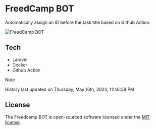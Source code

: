 # FreedCamp BOT

Automatically assign an ID before the task title based on Github Action.

![FreedCamp BOT](https://repository-images.githubusercontent.com/737932867/7d34798b-2680-471c-b089-a78a718d3d6a)

## Tech

- Laravel
- Docker
- Github Action

> [!NOTE]  
> History last updated on Thursday, May 16th, 2024, 11:46:38 PM

## License

The Freedcamp BOT is open-sourced software licensed under the [MIT license](https://opensource.org/licenses/MIT).
